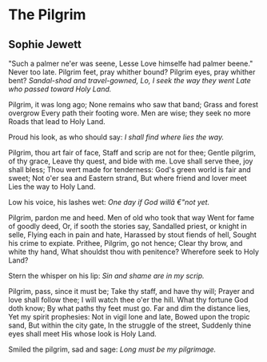 # The Pilgrim
## Sophie Jewett
"Such a palmer ne'er was seene,
Lesse Love himselfe had palmer beene."
Never too late.
Pilgrim feet, pray whither bound?
Pilgrim eyes, pray whither bent?
_Sandal-shod and travel-gowned,_
_Lo, I seek the way they went_
_Late who passed toward Holy Land._

Pilgrim, it was long ago;
None remains who saw that band;
Grass and forest overgrow
Every path their footing wore.
Men are wise; they seek no more
Roads that lead to Holy Land.

Proud his look, as who should say:
_I shall find where lies the way._

Pilgrim, thou art fair of face,
Staff and scrip are not for thee;
Gentle pilgrim, of thy grace,
Leave thy quest, and bide with me.
Love shall serve thee, joy shall bless;
Thou wert made for tenderness:
God's green world is fair and sweet;
Not o'er sea and Eastern strand,
But where friend and lover meet
Lies the way to Holy Land.

Low his voice, his lashes wet:
_One day if God willâ €"not yet._

Pilgrim, pardon me and heed.
Men of old who took that way
Went for fame of goodly deed,
Or, if sooth the stories say,
Sandalled priest, or knight in selle,
Flying each in pain and hate,
Harassed by stout fiends of hell,
Sought his crime to expiate.
Prithee, Pilgrim, go not hence;
Clear thy brow, and white thy hand,
What shouldst thou with penitence?
Wherefore seek to Holy Land?

Stern the whisper on his lip:
_Sin and shame are in my scrip._

Pilgrim, pass, since it must be;
Take thy staff, and have thy will;
Prayer and love shall follow thee;
I will watch thee o'er the hill.
What thy fortune God doth know;
By what paths thy feet must go.
Far and dim the distance lies,
Yet my spirit prophesies:
Not in vigil lone and late,
Bowed upon the tropic sand,
But within the city gate,
In the struggle of the street,
Suddenly thine eyes shall meet
His whose look is Holy Land.

Smiled the pilgrim, sad and sage:
_Long must be my pilgrimage._